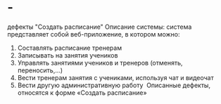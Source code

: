 # -
дефекты "Создать расписание"
Описание системы: система представляет собой веб-приложение, в котором можно:
1. Составлять расписание тренерам
2. Записывать на занятия учеников
3. Управлять занятиями учеников и тренеров (отменять, переносить,...)
4. Вести тренерам занятия с учениками, используя чат и видеочат
5. Вести другую административную работу 
Описанные дефекты, относятся к форме «Создать расписание»

